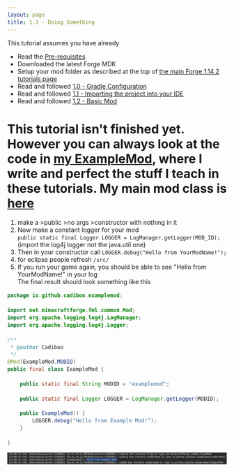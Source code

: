 ```yaml
---
layout: page
title: 1.3 - Doing Something
---
```

This tutorial assumes you have already
- Read the [Pre-requisites](https://cadiboo.github.io/tutorials/Pre-requisites)
- Downloaded the latest Forge MDK
- Setup your mod folder as described at the top of [the main Forge 1.14.2 tutorials page](/tutorials/1.14.2/forge/)
- Read and followed [1.0 - Gradle Configuration](https://cadiboo.github.io/tutorials/1.14.2/forge/1.0-gradle-configuration/)
- Read and followed [1.1 - Importing the project into your IDE](https://cadiboo.github.io/tutorials/1.14.2/forge/1.1-importing-project/)
- Read and followed [1.2 - Basic Mod](https://cadiboo.github.io/tutorials/1.14.2/forge/1.2-basic-mod/)

# This tutorial isn't finished yet. However you can always look at the code in [my ExampleMod](https://github.com/Cadiboo/Example-Mod/), where I write and perfect the stuff I teach in these tutorials. My main mod class is [here](https://github.com/Cadiboo/Example-Mod/blob/f7493385a1d6e4b41fabb1f75e4ff942208ca97a/src/main/java/io/github/cadiboo/examplemod/ExampleMod.java)

1) make a >public >no args >constructor with nothing in it  
2) Now make a constant logger for your mod  
`public static final Logger LOGGER = LogManager.getLogger(MOD_ID);` (import the log4j logger not the java.util one)  
3) Then in your constructor call `LOGGER.debug("Hello from YourModName!");`  
4) for eclipse people refresh `/src/`  
5) If you run your game again, you should be able to see "Hello from YourModName!" in your log  
The final result should look something like this
```java
package io.github.cadiboo.examplemod;

import net.minecraftforge.fml.common.Mod;
import org.apache.logging.log4j.LogManager;
import org.apache.logging.log4j.Logger;

/**
 * @author Cadiboo
 */
@Mod(ExampleMod.MODID)
public final class ExampleMod {

	public static final String MODID = "examplemod";

	public static final Logger LOGGER = LogManager.getLogger(MODID);

	public ExampleMod() {
		LOGGER.debug("Hello from Example Mod!");
	}

}
```
![Log](/tutorials/1.14.2/forge/1.3-doing-something/log.png "Log")

